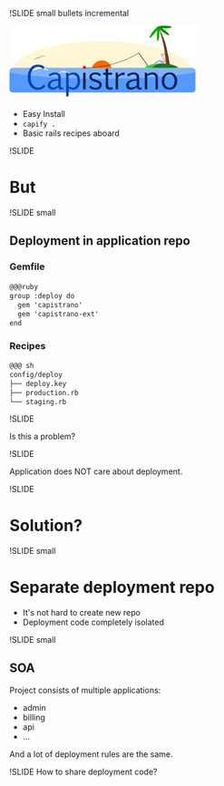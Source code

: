 !SLIDE small bullets incremental

![Capistrano logo](../images/capistrano.png)

* Easy Install
* `capify .`
* Basic rails recipes aboard

!SLIDE
# But

!SLIDE small
## Deployment in application repo

### Gemfile

    @@@ruby
    group :deploy do
      gem 'capistrano'
      gem 'capistrano-ext'
    end

### Recipes

    @@@ sh
    config/deploy
    ├── deploy.key
    ├── production.rb
    └── staging.rb

!SLIDE

Is this a problem?

!SLIDE

Application does NOT care about deployment.


!SLIDE

# Solution?

!SLIDE small

# Separate deployment repo

* It's not hard to create new repo
* Deployment code completely isolated

!SLIDE small

## SOA

Project consists of multiple applications:

* admin
* billing
* api
* ...

And a lot of deployment rules are the same.

!SLIDE
How to share deployment code?
